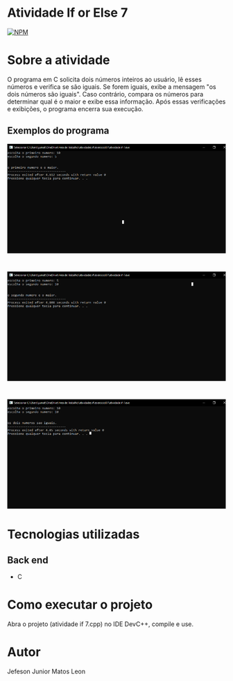 # Atividade If or Else 7
[![NPM](https://img.shields.io/npm/l/react)](https://github.com/devsuperior/sds1-wmazoni/blob/master/LICENSE) 

# Sobre a atividade

 O programa em C solicita dois números inteiros ao usuário, lê esses números e verifica se são iguais. Se forem iguais, exibe a mensagem "os dois números são iguais". Caso contrário, compara os números para determinar qual é o maior e exibe essa informação. Após essas verificações e exibições, o programa encerra sua execução.
 
## Exemplos do programa
![EXEMPLO 1º MAIOR](https://github.com/jjuniorleon/IF07/blob/main/assets/if_7_exp_1.png)
#
![EXEMPLO 2º MAIOR](https://github.com/jjuniorleon/IF07/blob/main/assets/if_7_exp_3.png)
#
![EXEMPLO 3º MAIOR](https://github.com/jjuniorleon/IF07/blob/main/assets/if_7_exp_2%20.png)

# Tecnologias utilizadas
## Back end
- C

# Como executar o projeto

Abra o projeto (atividade if 7.cpp) no IDE DevC++, compile e use.

# Autor

Jefeson Junior Matos Leon
